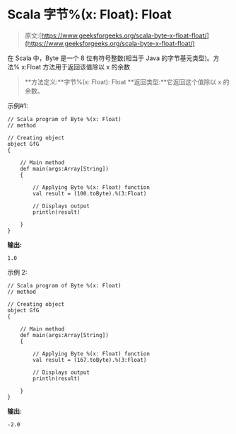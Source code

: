 # Scala 字节%(x: Float): Float

> 原文:[https://www.geeksforgeeks.org/scala-byte-x-float-float/](https://www.geeksforgeeks.org/scala-byte-x-float-float/)

在 Scala 中，Byte 是一个 8 位有符号整数(相当于 Java 的字节基元类型)。方法% x:Float 方法用于返回该值除以 x 的余数

> **方法定义:**字节%(x: Float): Float
> **返回类型:**它返回这个值除以 x 的余数。

示例#1:

```
// Scala program of Byte %(x: Float)
// method 

// Creating object 
object GfG 
{ 

    // Main method 
    def main(args:Array[String]) 
    { 

        // Applying Byte %(x: Float) function 
        val result = (100.toByte).%(3:Float) 

        // Displays output 
        println(result) 

    } 
} 
```

**输出:**

```
1.0
```

示例 2:

```
// Scala program of Byte %(x: Float)
// method 

// Creating object 
object GfG 
{ 

    // Main method 
    def main(args:Array[String]) 
    { 

        // Applying Byte %(x: Float) function 
        val result = (167.toByte).%(3:Float) 

        // Displays output 
        println(result) 

    } 
} 
```

**输出:**

```
-2.0
```